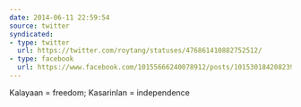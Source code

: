 ```yaml
---
date: 2014-06-11 22:59:54
source: twitter
syndicated:
- type: twitter
  url: https://twitter.com/roytang/statuses/476861410882752512/
- type: facebook
  url: https://www.facebook.com/10155666240078912/posts/10153018420823912
---
```


Kalayaan = freedom; Kasarinlan = independence